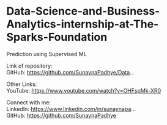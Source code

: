 # Data-Science-and-Business-Analytics-internship-at-The-Sparks-Foundation
Prediction using Supervised ML

Link of repository:  
GitHub: https://github.com/SunaynaPadhye/Data...

Other Links:  
YouTube: https://www.youtube.com/watch?v=OHFspMk-XR0

Connect with me:  
LinkedIn: https://www.linkedin.com/in/sunaynapa...  
GitHub: https://github.com/SunaynaPadhye
